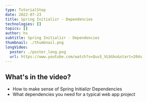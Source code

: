 ```yaml
---
type: TutorialStep
date: 2022-07-23
title: Spring Initializr - Dependencies
technologies: []
topics: []
author: hs
subtitle: Spring Initializr - Dependencies
thumbnail: ./thumbnail.png
longVideo:
  poster: ./poster_long.png
  url: https://www.youtube.com/watch?v=QuvS_VLbGko&start=204s
---
```


## What's in the video?

* How to make sense of Spring Initializr Dependencies
* What dependencies you need for a typical web app project


